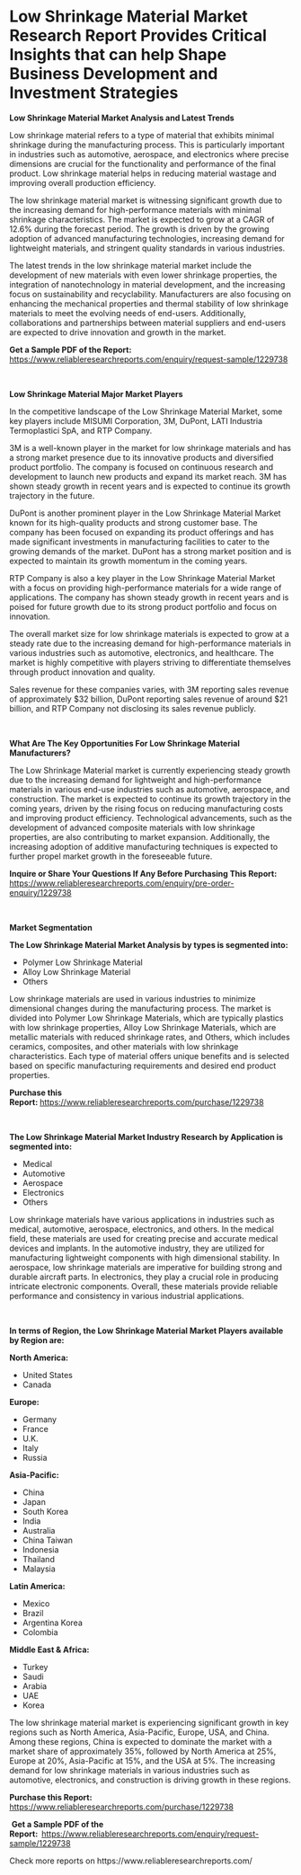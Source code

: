 <p><h1>Low Shrinkage Material Market Research Report Provides Critical Insights that can help Shape Business Development and Investment Strategies</h1></p><p><strong>Low Shrinkage Material Market Analysis and Latest Trends</strong></p>
<p><p>Low shrinkage material refers to a type of material that exhibits minimal shrinkage during the manufacturing process. This is particularly important in industries such as automotive, aerospace, and electronics where precise dimensions are crucial for the functionality and performance of the final product. Low shrinkage material helps in reducing material wastage and improving overall production efficiency.</p><p>The low shrinkage material market is witnessing significant growth due to the increasing demand for high-performance materials with minimal shrinkage characteristics. The market is expected to grow at a CAGR of 12.6% during the forecast period. The growth is driven by the growing adoption of advanced manufacturing technologies, increasing demand for lightweight materials, and stringent quality standards in various industries.</p><p>The latest trends in the low shrinkage material market include the development of new materials with even lower shrinkage properties, the integration of nanotechnology in material development, and the increasing focus on sustainability and recyclability. Manufacturers are also focusing on enhancing the mechanical properties and thermal stability of low shrinkage materials to meet the evolving needs of end-users. Additionally, collaborations and partnerships between material suppliers and end-users are expected to drive innovation and growth in the market.</p></p>
<p><strong>Get a Sample PDF of the Report:&nbsp;</strong> <a href="https://www.reliableresearchreports.com/enquiry/request-sample/1229738">https://www.reliableresearchreports.com/enquiry/request-sample/1229738</a></p>
<p>&nbsp;</p>
<p><strong>Low Shrinkage Material Major Market Players</strong></p>
<p><p>In the competitive landscape of the Low Shrinkage Material Market, some key players include MISUMI Corporation, 3M, DuPont, LATI Industria Termoplastici SpA, and RTP Company. </p><p>3M is a well-known player in the market for low shrinkage materials and has a strong market presence due to its innovative products and diversified product portfolio. The company is focused on continuous research and development to launch new products and expand its market reach. 3M has shown steady growth in recent years and is expected to continue its growth trajectory in the future.</p><p>DuPont is another prominent player in the Low Shrinkage Material Market known for its high-quality products and strong customer base. The company has been focused on expanding its product offerings and has made significant investments in manufacturing facilities to cater to the growing demands of the market. DuPont has a strong market position and is expected to maintain its growth momentum in the coming years.</p><p>RTP Company is also a key player in the Low Shrinkage Material Market with a focus on providing high-performance materials for a wide range of applications. The company has shown steady growth in recent years and is poised for future growth due to its strong product portfolio and focus on innovation.</p><p>The overall market size for low shrinkage materials is expected to grow at a steady rate due to the increasing demand for high-performance materials in various industries such as automotive, electronics, and healthcare. The market is highly competitive with players striving to differentiate themselves through product innovation and quality. </p><p>Sales revenue for these companies varies, with 3M reporting sales revenue of approximately $32 billion, DuPont reporting sales revenue of around $21 billion, and RTP Company not disclosing its sales revenue publicly.</p></p>
<p>&nbsp;</p>
<p><strong>What Are The Key Opportunities For Low Shrinkage Material Manufacturers?</strong></p>
<p><p>The Low Shrinkage Material market is currently experiencing steady growth due to the increasing demand for lightweight and high-performance materials in various end-use industries such as automotive, aerospace, and construction. The market is expected to continue its growth trajectory in the coming years, driven by the rising focus on reducing manufacturing costs and improving product efficiency. Technological advancements, such as the development of advanced composite materials with low shrinkage properties, are also contributing to market expansion. Additionally, the increasing adoption of additive manufacturing techniques is expected to further propel market growth in the foreseeable future.</p></p>
<p><strong>Inquire or Share Your Questions If Any Before Purchasing This Report:</strong> <a href="https://www.reliableresearchreports.com/enquiry/pre-order-enquiry/1229738">https://www.reliableresearchreports.com/enquiry/pre-order-enquiry/1229738</a></p>
<p>&nbsp;</p>
<p><strong>Market Segmentation</strong></p>
<p><strong>The Low Shrinkage Material Market Analysis by types is segmented into:</strong></p>
<p><ul><li>Polymer Low Shrinkage Material</li><li>Alloy Low Shrinkage Material</li><li>Others</li></ul></p>
<p><p>Low shrinkage materials are used in various industries to minimize dimensional changes during the manufacturing process. The market is divided into Polymer Low Shrinkage Materials, which are typically plastics with low shrinkage properties, Alloy Low Shrinkage Materials, which are metallic materials with reduced shrinkage rates, and Others, which includes ceramics, composites, and other materials with low shrinkage characteristics. Each type of material offers unique benefits and is selected based on specific manufacturing requirements and desired end product properties.</p></p>
<p><strong>Purchase this Report:&nbsp;</strong><a href="https://www.reliableresearchreports.com/purchase/1229738">https://www.reliableresearchreports.com/purchase/1229738</a></p>
<p>&nbsp;</p>
<p><strong>The Low Shrinkage Material Market Industry Research by Application is segmented into:</strong></p>
<p><ul><li>Medical</li><li>Automotive</li><li>Aerospace</li><li>Electronics</li><li>Others</li></ul></p>
<p><p>Low shrinkage materials have various applications in industries such as medical, automotive, aerospace, electronics, and others. In the medical field, these materials are used for creating precise and accurate medical devices and implants. In the automotive industry, they are utilized for manufacturing lightweight components with high dimensional stability. In aerospace, low shrinkage materials are imperative for building strong and durable aircraft parts. In electronics, they play a crucial role in producing intricate electronic components. Overall, these materials provide reliable performance and consistency in various industrial applications.</p></p>
<p>&nbsp;</p>
<p><strong>In terms of Region, the Low Shrinkage Material Market Players available by Region are:</strong></p>
<p>
    <p> <strong> North America: </strong>
        <ul>
            <li>United States</li>
            <li>Canada</li>
        </ul>
        </p> 
    <p> <strong> Europe: </strong>
        <ul>
            <li>Germany</li>
            <li>France</li>
            <li>U.K.</li>
            <li>Italy</li>
            <li>Russia</li>
        </ul>
        </p> 
    <p> <strong> Asia-Pacific: </strong>
        <ul>
            <li>China</li>
            <li>Japan</li>
            <li>South Korea</li>
            <li>India</li>
            <li>Australia</li>
            <li>China Taiwan</li>
            <li>Indonesia</li>
            <li>Thailand</li>
            <li>Malaysia</li>
        </ul>
        </p> 
    <p> <strong> Latin America: </strong>
        <ul>
            <li>Mexico</li>
            <li>Brazil</li>
            <li>Argentina Korea</li>
            <li>Colombia</li>
        </ul>
        </p> 
    <p> <strong> Middle East & Africa: </strong>
        <ul>
            <li>Turkey</li>
            <li>Saudi</li>
            <li>Arabia</li>
            <li>UAE</li>
            <li>Korea</li>
        </ul>
    </p>
    </p>
<p><p>The low shrinkage material market is experiencing significant growth in key regions such as North America, Asia-Pacific, Europe, USA, and China. Among these regions, China is expected to dominate the market with a market share of approximately 35%, followed by North America at 25%, Europe at 20%, Asia-Pacific at 15%, and the USA at 5%. The increasing demand for low shrinkage materials in various industries such as automotive, electronics, and construction is driving growth in these regions.</p></p>
<p><strong>Purchase this Report: </strong><a href="https://www.reliableresearchreports.com/purchase/1229738">https://www.reliableresearchreports.com/purchase/1229738</a></p>
<p>&nbsp;<strong>Get a Sample PDF of the Report:&nbsp;&nbsp;</strong><a href="https://www.reliableresearchreports.com/enquiry/request-sample/1229738">https://www.reliableresearchreports.com/enquiry/request-sample/1229738</a></p>
<p><strong></strong></p>
<p>Check more reports on https://www.reliableresearchreports.com/</p>